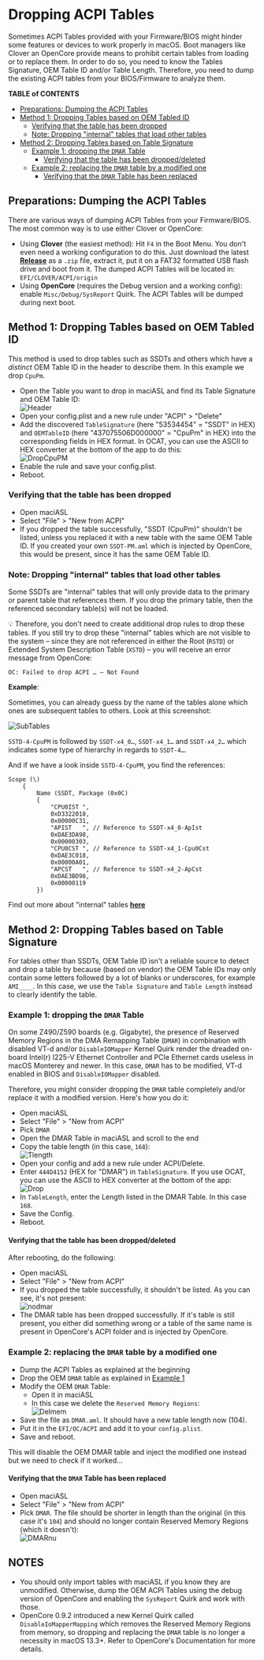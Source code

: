 # Dropping ACPI Tables
Sometimes ACPI Tables provided with your Firmware/BIOS might hinder some features or devices to work properly in macOS. Boot managers like Clover an OpenCore provide means to prohibit certain tables from loading or to replace them. In order to do so, you need to know the Tables Signature, OEM Table ID and/or Table Length. Therefore, you need to dump the existing ACPI tables from your BIOS/Firmware to analyze them.

**TABLE of CONTENTS**

- [Preparations: Dumping the ACPI Tables](#preparations-dumping-the-acpi-tables)
- [Method 1: Dropping Tables based on OEM Tabled ID](#method-1-dropping-tables-based-on-oem-tabled-id)
  - [Verifying that the table has been dropped](#verifying-that-the-table-has-been-dropped)
  - [Note: Dropping "internal" tables that load other tables](#note-dropping-internal-tables-that-load-other-tables)
- [Method 2: Dropping Tables based on Table Signature](#method-2-dropping-tables-based-on-table-signature)
  - [Example 1: dropping the `DMAR` Table](#example-1-dropping-the-dmar-table)
    - [Verifying that the table has been dropped/deleted](#verifying-that-the-table-has-been-droppeddeleted)
  - [Example 2: replacing the `DMAR` table by a modified one](#example-2-replacing-the-dmar-table-by-a-modified-one)
    - [Verifying that the `DMAR` Table has been replaced](#verifying-that-the-dmar-table-has-been-replaced)

## Preparations: Dumping the ACPI Tables
There are various ways of dumping ACPI Tables from your Firmware/BIOS. The most common way is to use either Clover or OpenCore:

- Using **Clover** (the easiest method): Hit `F4` in the Boot Menu. You don't even need a working configuration to do this. Just download the latest [**Release**](https://github.com/CloverHackyColor/CloverBootloader/releases) as a `.zip` file, extract it, put it on a FAT32 formatted USB flash drive and boot from it. The dumped ACPI Tables will be located in: `EFI/CLOVER/ACPI/origin`
- Using **OpenCore** (requires the Debug version and a working config): enable `Misc/Debug/SysReport` Quirk. The ACPI Tables will be dumped during next boot.

## Method 1: Dropping Tables based on OEM Tabled ID
This method is used to drop tables such as SSDTs and others which have a *distinct* OEM Table ID in the header to describe them. In this example we drop `CpuPm`.

- Open the Table you want to drop in maciASL and find its Table Signature and OEM Table ID:</br>
![Header](https://user-images.githubusercontent.com/76865553/140036308-a1abcdd2-ae38-49e7-9135-612e64e86ddf.png)
- Open your config.plist and a new rule under "ACPI" > "Delete"
- Add the discovered `TableSignature` (here "53534454" = "SSDT" in HEX) and `OEMTableID` (here "437075506D000000" = "CpuPm" in HEX) into the corresponding fields in HEX format. In OCAT, you can use the ASCII to HEX converter at the bottom of the app to do this:</br>
![DropCpuPM](https://user-images.githubusercontent.com/76865553/140036351-785f42b6-b0e6-43b3-9eb0-c6729c863a90.png)
- Enable the rule and save your config.plist.
- Reboot.

### Verifying that the table has been dropped
- Open maciASL
- Select "File" > "New from ACPI" 
- If you dropped the table successfully, "SSDT (CpuPm)" shouldn't be listed, unless you replaced it with a new table with the same OEM Table ID. If you created your own `SSDT-PM.aml` which is injected by OpenCore, this would be present, since it has the same OEM Table ID.

### Note: Dropping "internal" tables that load other tables
Some SSDTs are "internal" tables that will only provide data to the primary or parent table that references them. If you drop the primary table, then the referenced secondary table(s) will not be loaded. 

:bulb: Therefore, you don't need to create additional drop rules to drop these tables. If you still try to drop these "internal" tables which are not visible to the system – since they are not referenced in either the Root (`RSTD`) or Extended System Description Table (`XSTD`) – you will receive an error message from OpenCore:

```text
OC: Failed to drop ACPI … – Not Found
```
**Example**:

Sometimes, you can already guess by the name of the tables alone which ones are subsequent tables to others. Look at this screenshot:

![SubTables](https://user-images.githubusercontent.com/76865553/190889943-a3375ae1-a27f-4391-a21a-96cbdbf0a435.png)

`SSTD-4-CpuPM` is followed by `SSDT-x4_0…`, `SSDT-x4_1…` and `SSDT-x4_2…` which indicates some type of hierarchy in regards to `SSDT-4…`.

And if we have a look inside `SSTD-4-CpuPM`, you find the references:

```asl
Scope (\)
    {
        Name (SSDT, Package (0x0C)
        {
            "CPU0IST ",
            0xD3322018, 
            0x00000C31, 
            "APIST   ", // Reference to SSDT-x4_0-ApIst
            0xDAE3DA98, 
            0x00000303, 
            "CPU0CST ", // Reference to SSDT-x4_1-Cpu0Cst
            0xDAE3C018, 
            0x00000A01, 
            "APCST   ", // Reference to SSDT-x4_2-ApCst
            0xDAE3BD98, 
            0x00000119
        })
```
Find out more about "internal" tables [**here**](https://github.com/acidanthera/bugtracker/issues/969)

## Method 2: Dropping Tables based on Table Signature
For tables other than SSDTs, OEM Table ID isn't a reliable source to detect and drop a table by because (based on vendor) the OEM Table IDs may only contain some letters followed by a lot of blanks or underscores, for example `AMI____`. In this case, we use the `Table Signature` and `Table Length` instead to clearly identify the table.

### Example 1: dropping the `DMAR` Table

On some Z490/Z590 boards (e.g. Gigabyte), the presence of Reserved Memory Regions in the DMA Remapping Table (`DMAR`) in combination with disabled VT-d and/or `DisableIOMapper` Kernel Quirk render the dreaded on-board Intel(r) I225-V Ethernet Controller and PCIe Ethernet cards useless in macOS Monterey and newer. In this case, `DMAR` has to be modified, VT-d enabled in BIOS and `DisableIOMapper` disabled.

Therefore, you might consider dropping the `DMAR` table completely and/or replace it with a modified version. Here's how you do it:

- Open maciASL
- Select "File" > "New from ACPI"
- Pick `DMAR`
- Open the DMAR Table in maciASL and scroll to the end
- Copy the table length (in this case, `168`):</br>
	![Tlength](https://user-images.githubusercontent.com/76865553/139952797-38e332bc-3fed-450e-83fb-afa4a955a932.png)</br>
- Open your config and add a new rule under ACPI/Delete.
- Enter `444D4152` (HEX for "DMAR") in `TableSignature`. If you use OCAT, you can use the ASCII to HEX converter at the bottom of the app:</br>
	![Drop](https://user-images.githubusercontent.com/76865553/139952827-a745cf27-a1f6-416e-ba0a-0ccab3c45884.png)</br>
- In `TableLength`, enter the Length listed in the DMAR Table. In this case `168`.
- Save the Config.
- Reboot.

#### Verifying that the table has been dropped/deleted
After rebooting, do the following:

- Open maciASL
- Select "File" > "New from ACPI"
- If you dropped the table successfully, it shouldn't be listed. As you can see, it's not present:</br>
	![nodmar](https://user-images.githubusercontent.com/76865553/139952877-ef7d0f85-378d-4c6b-ac9a-efb7118ac4b6.png)</br>
- The DMAR table has been dropped successfully. If it's table is still present, you either did something wrong or a table of the same name is present in OpenCore's ACPI folder and is injected by OpenCore.

### Example 2: replacing the `DMAR` table by a modified one
- Dump the ACPI Tables as explained at the beginning
- Drop the OEM `DMAR` table as explained in [Example 1](#example-1-dropping-the-dmar-table)
- Modify the OEM `DMAR` Table:
	- Open it in maciASL
	- In this case we delete the `Reserved Memory Regions`:</br>
	![Delmem](https://user-images.githubusercontent.com/76865553/139952931-70611f4e-0773-43a9-a1c7-90faef51703b.png)</br>
- Save the file as `DMAR.aml`. It should have a new table length now (104).
- Put it in the `EFI/OC/ACPI` and add it to your `config.plist`.
- Save and reboot.

This will disable the OEM DMAR table and inject the modified one instead but we need to check if it worked…

#### Verifying that the `DMAR` Table has been replaced
- Open maciASL
- Select "File" > "New from ACPI"
- Pick `DMAR`. The file should be shorter in length than the original (in this case it's `104`) and should no longer contain Reserved Memory Regions (which it doesn't):</br>
	![DMARnu](https://user-images.githubusercontent.com/76865553/148192464-230e64c0-7817-4a83-b54d-c7d1f3e7adb6.png)

## NOTES
- You should only import tables with maciASL if you know they are unmodified. Otherwise, dump the OEM ACPI Tables using the debug version of OpenCore and enabling the `SysReport` Quirk and work with those.
- OpenCore 0.9.2 introduced a new Kernel Quirk called `DisableIoMapperMapping` which removes the Reserved Memory Regions from memory, so dropping and replacing the `DMAR` table is no longer a necessity in macOS 13.3+. Refer to OpenCore's Documentation for more details.
